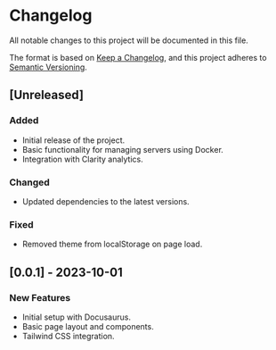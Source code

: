 <!--
SPDX-FileCopyrightText: © 2025 Broadsage

SPDX-License-Identifier: Apache-2.0
-->

# Changelog

All notable changes to this project will be documented in this file.

The format is based on [Keep a Changelog](https://keepachangelog.com/en/1.0.0/), and this project adheres to [Semantic Versioning](https://semver.org/spec/v2.0.0.html).

## [Unreleased]

### Added

- Initial release of the project.
- Basic functionality for managing servers using Docker.
- Integration with Clarity analytics.

### Changed

- Updated dependencies to the latest versions.

### Fixed

- Removed theme from localStorage on page load.

## [0.0.1] - 2023-10-01

### New Features

- Initial setup with Docusaurus.
- Basic page layout and components.
- Tailwind CSS integration.
